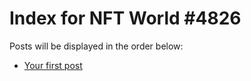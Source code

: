 # Index for NFT World #4826
Posts will be displayed in the order below:

- [Your first post](./001-first.md)

